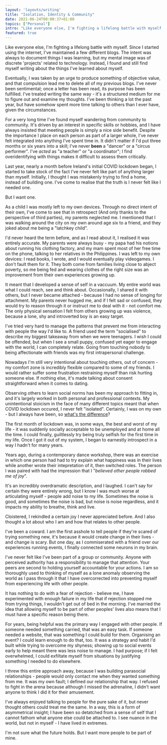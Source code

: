 ```yaml
---
layout: 'layouts/writing'
title: "Isolation, Identity & Community"
date: 2021-06-24T00:00:37+01:00
topics: ["Personal"]
intro: "Like everyone else, I'm fighting a lifelong battle with myself. Since I started using the internet, I've maintained a few different blogs. The intent was always to document things I was learning, but my mental image was of discrete 'projects' related to technology."
featured: true
---
```


Like everyone else, I'm fighting a lifelong battle with myself. Since I started using the internet, I've maintained a few different blogs. The intent was always to document things I was learning, but my mental image was of discrete 'projects' related to technology. Instead, I found and still find myself writing about the things I've learned about myself. 

Eventually, I was taken by an urge to produce something of objective value, and that compulsion lead me to delete all of my previous blogs. I've never been sentimental; once a letter has been read, its purpose has been fulfilled. I've treated writing the same way - it's a structured medium for me to figure out and examine my thoughts. I've been thinking a lot the past year, but have somehow spent more time talking to others than I ever have, given the circumstances.

For a very long time I've found myself wandering from community to community. It's driven by an interest in specific skills or hobbies, and I have always insisted that meeting people is simply a nice side benefit. Despite the importance I place on each person as part of a larger whole, I've never felt integrated into anything I've spent time in. It didn't matter if I'd put three months or six years into a skill; I've never **been** a "dancer" or a "circus performer". I've *acted* as "a teacher" or "a coordinator"; I find overidentifying with things makes it difficult to assess them critically.

Last year, nearly a month before Ireland's initial COVID lockdown began, I started to take stock of the fact I've never felt like part of anything larger than myself. Initially, I thought I was mistakenly trying to find a home, instead of building one. I've come to realise that the truth is I never felt like I needed one.

But I want one.

As a child I was mostly left to my own devices. Through no direct intent of their own, I've come to see that in retrospect (And only thanks to the perspective of third parties), my parents neglected me. I mentioned that I was walking around the city on my own around age six to a friend, and they joked about me being a "latchkey child".

I'd never heard the term before, and as I read about it, I realised it was entirely accurate. My parents were always busy - my papa had his notions about running his clothing factory, and my mam spent most of her free time on the phone, talking to her relatives in the Philippines. I was left to my own devices: I read books, I wrote, and I would eventually play videogames. I don't fault them for it. They both come from families living close to abject poverty, so me being fed and wearing clothes of the right size was an improvement from their own experiences growing up.

It meant that I developed a sense of self in a vaccuum. My entire world was what I could reach, see and think about. Occasionally, I shared it with others, but I never became attached - because I had no sense of longing for attachment. My parents never hugged me, and if I felt sad or confused, they would try to reason through it or instruct me to deal with it - not comfort me. The only physical sensation I felt from others growing up was violence, because a lone, shy and introverted boy is an easy target.

I've tried very hard to manage the patterns that prevent me from interacting with people the way I'd like to. A friend used the term "socialised" to describe my biggest takeaway from when we were teenagers. I wish I could be offended, but when I see a small puppy, confused yet eager to engage with the world, I can completely relate. Going from touching nobody to being affectionate with friends was my first intrapersonal challenge. 

Nowadays I'm still very intentional about touching others, out of concern - my comfort zone is incredibly flexible compared to some of my friends. I would rather suffer some frustration restraining myself than risk hurting someone else. If nothing else, it's made talking about consent straightforward when it comes to dating.

Observing others to learn social norms has been my approach to fitting in, and it's largely worked in both personal and professional contexts. My unintentional stoicism in the face of many different topics meant that when COVID lockdown occured, I never felt "isolated". Certainly, I was on my own - but I always have been, so [what's the difference](https://www.youtube.com/watch?v=82O5n7TUxCU)?

The first month of lockdown was, in some ways, the best and worst of my life - it was suddenly socially acceptable to be unemployed and at home all the time. I could finally, guiltlessly try being truly selfish for the first time in my life. Once I got it out of my system, I began to earnestly introspect in a way I hadn't for many years.

Years ago, during a contemporary dance workshop, there was an exercise in which one person had had to try explain what happiness was in their lives while another wrote their intepretation of it, then switched roles. The person I was paired with had the impression that I "*believed other people robbed me of joy*".

It's an incredibly overdramatic description, and I laughed. I can't say for certain they were entirely wrong, but I know I was much worse at articulating myself - people add noise to my life. Sometimes the noise is good, and sometimes the noise is bad, but noise is noise regardless, and it impacts my ability to breathe, think and live.

Cloistered, I rekindled a certain joy I never appreciated before. And I also thought a lot about who I am and how that relates to other people.

I've been a coward. I am the first asshole to tell people if they're scared of trying something new, it's because it would create change in their lives - and change is scary. But one day, as I commiserated with a friend over our experiences running events, I finally connected some neurons in my brain.

I've never felt like I've been part of a group or community. Anyone with perceived authority has a responsibility to manage that attention. Your peers are second to holding yourself accountable for your actions. I am so thoroughly used to thinking of myself as a lone anomaly observing the world as I pass through it that I have overcorrected into preventing myself from experiencing life with other people.

It has nothing to do with a fear of rejection - believe me, I have experimented with enough failure in my life that if rejection stopped me from trying things, I wouldn't get out of bed in the morning. I've married the idea that allowing myself to be part of other peoples' lives also means that I must have a specific reason being there.

For years, being helpful was the primary way I engaged with other people. If someone needed something carried, that was an easy task. If someone needed a website, that was something I could build for them. Organising an event? I could learn enough to do that, too. It was a strategy and habit I'd built while trying to overcome my shyness; showing up to social events early to help meant there was less noise to manage. I had purpose; if I felt overwhelmed, I could exfiltate myself from situations by justifying something I needed to do elsewhere.

I threw this entire approach away, because I was building parasocial relationships - people would only contact me when they wanted something from me. It was my own fault; I defined our relationship that way. I refused to fight in the arena because although I missed the adrenaline, I didn't want anyone to think I did it for their amusement.

I've always enjoyed talking to people for the pure sake of it, but never thought others could treat me the same. In a way, this is a form of asymmetrical insight; I have been so detatched from a sense of self that I cannot fathom what anyone else could be attached to. I see nuance in the world, but not in myself - I have lived in extremes.

I'm not sure what the future holds. But I want more people to be part of mine.